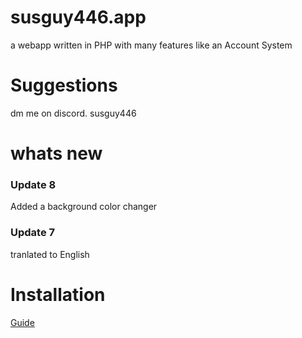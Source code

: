 # susguy446.app
a webapp written in PHP with many features like an Account System
# Suggestions
 dm me on discord.
 susguy446

# whats new
### Update 8
 Added a background color changer 
### Update 7
 tranlated to English




# Installation
 [Guide](https://github.com/SusgUY446/my-cool-site/blob/main/install.md)
 
